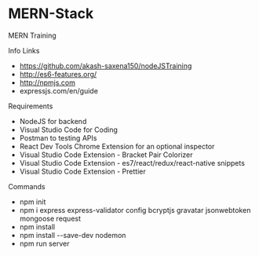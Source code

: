 # MERN-Stack

MERN Training

Info Links

-   https://github.com/akash-saxena150/nodeJSTraining
-   http://es6-features.org/
-   http://npmjs.com
-   expressjs.com/en/guide

Requirements

-   NodeJS for backend
-   Visual Studio Code for Coding
-   Postman to testing APIs
-   React Dev Tools Chrome Extension for an optional inspector
-   Visual Studio Code Extension - Bracket Pair Colorizer
-   Visual Studio Code Extension - es7/react/redux/react-native snippets
-   Visual Studio Code Extension - Prettier

Commands

-   npm init
-   npm i express express-validator config bcryptjs gravatar jsonwebtoken mongoose request
-   npm install
-   npm install --save-dev nodemon
-   npm run server
